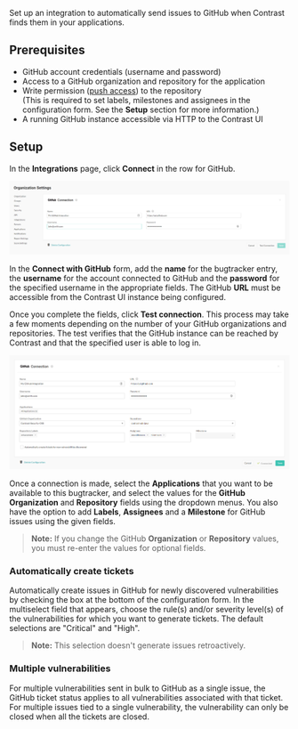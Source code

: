 <!--
title: "GitHub Integration"
description: "Integrate GitHub with Contrast"
tags: "Admin organization settings integrations bugtracker github"
-->


Set up an integration to automatically send issues to GitHub when Contrast finds them in your applications.

## Prerequisites

* GitHub account credentials (username and password)
* Access to a GitHub organization and repository for the application
* Write permission ([push access](https://help.github.com/articles/repository-permission-levels-for-an-organization/)) to the repository <br> (This is required to set labels, milestones and assignees in the configuration form. See the **Setup** section for more information.)
* A running GitHub instance accessible via HTTP to the Contrast UI

## Setup

In the **Integrations** page, click **Connect** in the row for GitHub. 

<a href="assets/images/GitHub-test.png" rel="lightbox" title="Test your GitHub integration"><img class="thumbnail" src="assets/images/GitHub-test.png"/></a>

In the **Connect with GitHub** form, add the **name** for the bugtracker entry, the **username** for the account connected to GitHub and the **password** for the specified username in the appropriate fields. The GitHub **URL** must be accessible from the Contrast UI instance being configured. 

Once you complete the fields, click **Test connection**. This process may take a few moments depending on the number of your GitHub organizations and repositories. The test verifies that the GitHub instance can be reached by Contrast and that the specified user is able to log in.

<a href="assets/images/GitHub-integration-set-up.png" rel="lightbox" title="Customize your Github integration"><img class="thumbnail" src="assets/images/GitHub-integration-set-up.png"/></a>

Once a connection is made, select the **Applications** that you want to be available to this bugtracker, and select the values for the **GitHub Organization** and **Repository** fields using the dropdown menus. You also have the option to add **Labels**, **Assignees** and a **Milestone** for GitHub issues using the given fields.

> **Note:** If you change the GitHub **Organization** or **Repository** values, you must re-enter the values for optional fields. 

### Automatically create tickets 

Automatically create issues in GitHub for newly discovered vulnerabilities by checking the box at the bottom of the configuration form. In the multiselect field that appears, choose the rule(s) and/or severity level(s) of the vulnerabilities for which you want to generate tickets. The default selections are "Critical" and "High".

> **Note:** This selection doesn't generate issues retroactively.


### Multiple vulnerabilities

For multiple vulnerabilities sent in bulk to GitHub as a single issue, the GitHub ticket status applies to all vulnerabilities associated with that ticket. For multiple issues tied to a single vulnerability, the vulnerability can only be closed when all the tickets are closed.

